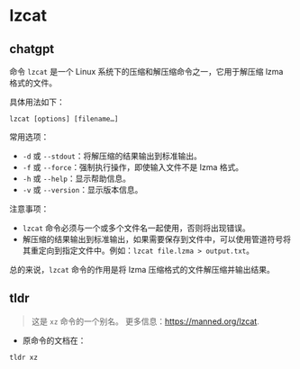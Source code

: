 # lzcat 
## chatgpt 
命令 `lzcat` 是一个 Linux 系统下的压缩和解压缩命令之一，它用于解压缩 lzma 格式的文件。

具体用法如下：

```
lzcat [options] [filename…]
```

常用选项：

- `-d` 或 `--stdout`：将解压缩的结果输出到标准输出。
- `-f` 或 `--force`：强制执行操作，即使输入文件不是 lzma 格式。
- `-h` 或 `--help`：显示帮助信息。
- `-v` 或 `--version`：显示版本信息。

注意事项：

- `lzcat` 命令必须与一个或多个文件名一起使用，否则将出现错误。
- 解压缩的结果输出到标准输出，如果需要保存到文件中，可以使用管道符号将其重定向到指定文件中。例如：`lzcat file.lzma > output.txt`。

总的来说，`lzcat` 命令的作用是将 lzma 压缩格式的文件解压缩并输出结果。 

## tldr 
 
> 这是 `xz` 命令的一个别名。
> 更多信息：<https://manned.org/lzcat>.

- 原命令的文档在：

`tldr xz`
